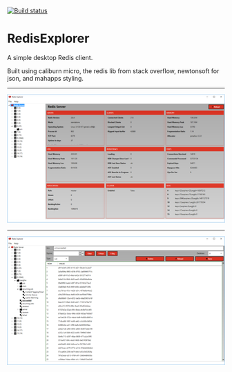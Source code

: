 [![Build status](https://ci.appveyor.com/api/projects/status/rmmx8denhrq0oo6y?svg=true)](https://ci.appveyor.com/project/LeeGould/redisexplorer)

# RedisExplorer

A simple desktop Redis client.

Built using caliburn micro, the redis lib from stack overflow, newtonsoft for json, and mahapps styling.

---

![RedisExplorer - Selecting a database](/RedisExplorer/Assets/screenshot1.png)

---

![RedisExplorer - Selecting a key](/RedisExplorer/Assets/screenshot2.png)
